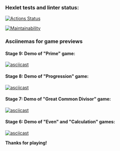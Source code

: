 ### Hexlet tests and linter status:
[![Actions Status](https://github.com/ilyavazhenin/frontend-project-lvl1/workflows/hexlet-check/badge.svg)](https://github.com/ilyavazhenin/frontend-project-lvl1/actions)

[![Maintainability](https://api.codeclimate.com/v1/badges/7f4f767d66d2f71bb0d7/maintainability)](https://codeclimate.com/github/ilyavazhenin/frontend-project-lvl1/maintainability)

### Asciinemas for game previews

#### Stage 9: Demo of "Prime" game:
[![asciicast](https://asciinema.org/a/1xMMLKyfOT1m9xCNJOFEci9fi.svg)](https://asciinema.org/a/1xMMLKyfOT1m9xCNJOFEci9fi)

#### Stage 8: Demo of "Progression" game:
[![asciicast](https://asciinema.org/a/xlewmry1nku6zc9Hn37IE3ECk.svg)](https://asciinema.org/a/xlewmry1nku6zc9Hn37IE3ECk)

#### Stage 7: Demo of "Great Common Divisor" game:
[![asciicast](https://asciinema.org/a/k90NFvbu8eC62hePGmipwTNpS.svg)](https://asciinema.org/a/k90NFvbu8eC62hePGmipwTNpS)

#### Stage 6: Demo of "Even" and "Calculation" games:
[![asciicast](https://asciinema.org/a/bTvCzF0PqauZ1hzYNLTIusSPB.svg)](https://asciinema.org/a/bTvCzF0PqauZ1hzYNLTIusSPB)

**Thanks for playing!**